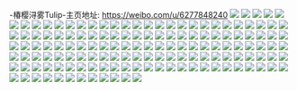 -椿樱浔雾Tulip-主页地址: https://weibo.com/u/6277848240 
![](https://wx4.sinaimg.cn/mw2000/006QRd6Mly1h8xv3fhitjj30vo1kbwty.jpg) 
![](https://wx4.sinaimg.cn/mw2000/006QRd6Mly1h8xv3gae7kj30vo1kbqky.jpg) 
![](https://wx4.sinaimg.cn/mw2000/006QRd6Mly1h8xv3hhcuoj30vo1kb1bg.jpg) 
![](https://wx4.sinaimg.cn/mw2000/006QRd6Mly1h8xv3i938kj30vo1kbney.jpg) 
![](https://wx4.sinaimg.cn/mw2000/006QRd6Mly1h8xv3iysibj30vo1kbatr.jpg) 
![](https://wx4.sinaimg.cn/mw2000/006QRd6Mly1h8xv3jln94j30p618rqe9.jpg) 
![](https://wx4.sinaimg.cn/mw2000/006QRd6Mly1h8xv3l2qwbj30vo1kbnef.jpg) 
![](https://wx4.sinaimg.cn/mw2000/006QRd6Mly1h8xuzcphlxj312i1wihdt.jpg) 
![](https://wx4.sinaimg.cn/mw2000/006QRd6Mly1h8xuzdmvqxj30y71oukjl.jpg) 
![](https://wx4.sinaimg.cn/mw2000/006QRd6Mly1h8xuzevanzj313t1ytnpd.jpg) 
![](https://wx4.sinaimg.cn/mw2000/006QRd6Mly1h8xuzfljpij313f1y5e81.jpg) 
![](https://wx4.sinaimg.cn/mw2000/006QRd6Mly1h8xuzgbghqj312n1wre81.jpg) 
![](https://wx4.sinaimg.cn/mw2000/006QRd6Mly1h8xuzh2hfjj314d1ztkjl.jpg) 
![](https://wx4.sinaimg.cn/mw2000/006QRd6Mly1h8xuzhvcibj30x71n2npd.jpg) 
![](https://wx4.sinaimg.cn/mw2000/006QRd6Mly1h8xuziln2oj318x27xe81.jpg) 
![](https://wx4.sinaimg.cn/mw2000/006QRd6Mly1h8xoef4enyj311t1vahbr.jpg) 
![](https://wx4.sinaimg.cn/mw2000/006QRd6Mly1h8xoefpqhrj312o1ws4qp.jpg) 
![](https://wx4.sinaimg.cn/mw2000/006QRd6Mly1h8xoegh5wej31h92mqkjl.jpg) 
![](https://wx4.sinaimg.cn/mw2000/006QRd6Mly1h8xoeh5csej30we1lmqjt.jpg) 
![](https://wx4.sinaimg.cn/mw2000/006QRd6Mly1h8xoeho071j31001s2ng1.jpg) 
![](https://wx4.sinaimg.cn/mw2000/006QRd6Mly1h8xocm7nphj313m1yhkjl.jpg) 
![](https://wx4.sinaimg.cn/mw2000/006QRd6Mly1h8xocn0sozj315y22m1ky.jpg) 
![](https://wx4.sinaimg.cn/mw2000/006QRd6Mly1h8xocnpm4jj31291w2npd.jpg) 
![](https://wx4.sinaimg.cn/mw2000/006QRd6Mly1h8xocoexijj30zo1rgb29.jpg) 
![](https://wx4.sinaimg.cn/mw2000/006QRd6Mly1h8xocpebd3j315g21qu0x.jpg) 
![](https://wx4.sinaimg.cn/mw2000/006QRd6Mly1h8xocq5uxjj312t1x2kjl.jpg) 
![](https://wx4.sinaimg.cn/mw2000/006QRd6Mly1h8wnez79uzj30mk140dl4.jpg) 
![](https://wx4.sinaimg.cn/mw2000/006QRd6Mly1h8wnezhz8cj30mk1400ye.jpg) 
![](https://wx4.sinaimg.cn/mw2000/006QRd6Mly1h8wnezpwv3j30mk140n3v.jpg) 
![](https://wx4.sinaimg.cn/mw2000/006QRd6Mly1h8wnezz8djj30mk1400yo.jpg) 
![](https://wx4.sinaimg.cn/mw2000/006QRd6Mly1h8wnf09c4nj30mj140tde.jpg) 
![](https://wx4.sinaimg.cn/mw2000/006QRd6Mly1h8wnf0h0odj30mj140aei.jpg) 
![](https://wx4.sinaimg.cn/mw2000/006QRd6Mly1h8wnfbgbnkj30mj14078k.jpg) 
![](https://wx4.sinaimg.cn/mw2000/006QRd6Mly1h8wn9dp576j31ry35sx6q.jpg) 
![](https://wx4.sinaimg.cn/mw2000/006QRd6Mly1h8wn9fjg7hj31ry35snpe.jpg) 
![](https://wx4.sinaimg.cn/mw2000/006QRd6Mly1h8wn9h4wd2j31ry35shdu.jpg) 
![](https://wx4.sinaimg.cn/mw2000/006QRd6Mly1h8wn9ibv40j31ry35su0x.jpg) 
![](https://wx4.sinaimg.cn/mw2000/006QRd6Mly1h8wn9kfmnrj31ry35se82.jpg) 
![](https://wx4.sinaimg.cn/mw2000/006QRd6Mly1h8s0ef9dxgj31ry35s4qq.jpg) 
![](https://wx4.sinaimg.cn/mw2000/006QRd6Mly1h8s0egvdydj31ry35sqv5.jpg) 
![](https://wx4.sinaimg.cn/mw2000/006QRd6Mly1h8s0eict8yj31ry35sx6p.jpg) 
![](https://wx4.sinaimg.cn/mw2000/006QRd6Mly1h8s0ejzgiuj31ry35sx6p.jpg) 
![](https://wx4.sinaimg.cn/mw2000/006QRd6Mly1h8s0emuo38j31s435se82.jpg) 
![](https://wx4.sinaimg.cn/mw2000/006QRd6Mly1h8s0eoi435j31s435s4qq.jpg) 
![](https://wx4.sinaimg.cn/mw2000/006QRd6Mly1h8s0eqc0bkj31s435s1ky.jpg) 
![](https://wx4.sinaimg.cn/mw2000/006QRd6Mly1h8s02niwctj31gg2l91kx.jpg) 
![](https://wx4.sinaimg.cn/mw2000/006QRd6Mly1h8s02o589wj313f1y3h2y.jpg) 
![](https://wx4.sinaimg.cn/mw2000/006QRd6Mly1h8s02orojmj310g1ssx2j.jpg) 
![](https://wx4.sinaimg.cn/mw2000/006QRd6Mly1h8s02pgqxcj31c42dk1e4.jpg) 
![](https://wx4.sinaimg.cn/mw2000/006QRd6Mly1h8s02qf3ibj31h22mc4qp.jpg) 
![](https://wx4.sinaimg.cn/mw2000/006QRd6Mly1h8s059xa0pj31hp2nh1kx.jpg) 
![](https://wx4.sinaimg.cn/mw2000/006QRd6Mly1h8s00e8jpxj30xg1ncu0h.jpg) 
![](https://wx4.sinaimg.cn/mw2000/006QRd6Mly1h8s00f1ou6j30w01ks1kx.jpg) 
![](https://wx4.sinaimg.cn/mw2000/006QRd6Mly1h8s00g5xosj310p1t47wh.jpg) 
![](https://wx4.sinaimg.cn/mw2000/006QRd6Mly1h8s00hadsnj310o1t2e81.jpg) 
![](https://wx4.sinaimg.cn/mw2000/006QRd6Mly1h8io4i8oidj31cc2dz7w0.jpg) 
![](https://wx4.sinaimg.cn/mw2000/006QRd6Mly1h8io4jcjfaj316w24bki3.jpg) 
![](https://wx4.sinaimg.cn/mw2000/006QRd6Mly1h8io4kcgqaj317y266x1w.jpg) 
![](https://wx4.sinaimg.cn/mw2000/006QRd6Mly1h8io4kvw6tj30p818wtj7.jpg) 
![](https://wx4.sinaimg.cn/mw2000/006QRd6Mly1h8io4lsrh8j31cc2e0nlm.jpg) 
![](https://wx4.sinaimg.cn/mw2000/006QRd6Mly1h8hqafdzstj31jk2qzqv5.jpg) 
![](https://wx4.sinaimg.cn/mw2000/006QRd6Mly1h8hqae9xm4j31281w3ayt.jpg) 
![](https://wx4.sinaimg.cn/mw2000/006QRd6Mly1h8hqagps4jj31jk2qzkjl.jpg) 
![](https://wx4.sinaimg.cn/mw2000/006QRd6Mly1h8hqakgh3vj317y26aqui.jpg) 
![](https://wx4.sinaimg.cn/mw2000/006QRd6Mly1h8hqamq5f2j313y1z6x5t.jpg) 
![](https://wx4.sinaimg.cn/mw2000/006QRd6Mly1h8hqaizu6ij31jk2qz7wh.jpg) 
![](https://wx4.sinaimg.cn/mw2000/006QRd6Mly1h8hqaluqjxj31jk2qzhdt.jpg) 
![](https://wx4.sinaimg.cn/mw2000/006QRd6Mly1h8hqai1zm5j31jk2qz4qp.jpg) 
![](https://wx4.sinaimg.cn/mw2000/006QRd6Mly1h8hqadcl5yj31jk2qznlp.jpg) 
![](https://wx4.sinaimg.cn/mw2000/006QRd6Mly1h8f8nf4hnrj31rw35snpd.jpg) 
![](https://wx4.sinaimg.cn/mw2000/006QRd6Mly1h8f8ng2e89j31rv35qhdt.jpg) 
![](https://wx4.sinaimg.cn/mw2000/006QRd6Mly1h8f8nh6jq2j31rw35rnpd.jpg) 
![](https://wx4.sinaimg.cn/mw2000/006QRd6Mly1h8f8nhrmwdj317u262tz6.jpg) 
![](https://wx4.sinaimg.cn/mw2000/006QRd6Mly1h8f8niv4f6j31r0346hdt.jpg) 
![](https://wx4.sinaimg.cn/mw2000/006QRd6Mly1h8f8njqn0vj31rw35s7wh.jpg) 
![](https://wx4.sinaimg.cn/mw2000/006QRd6Mly1h89gdsp4g8j31rt35sx6p.jpg) 
![](https://wx4.sinaimg.cn/mw2000/006QRd6Mly1h89gduuvr2j31rt35sx6p.jpg) 
![](https://wx4.sinaimg.cn/mw2000/006QRd6Mly1h89gdwm7pqj31oe2zo4qp.jpg) 
![](https://wx4.sinaimg.cn/mw2000/006QRd6Mly1h89gdxwez4j31mw2x04qp.jpg) 
![](https://wx4.sinaimg.cn/mw2000/006QRd6Mly1h89ge0r7egj31rt35shdu.jpg) 
![](https://wx4.sinaimg.cn/mw2000/006QRd6Mly1h89ge2m44vj31rt35s4qq.jpg) 
![](https://wx4.sinaimg.cn/mw2000/006QRd6Mly1h877b57s4mj317i25e7w3.jpg) 
![](https://wx4.sinaimg.cn/mw2000/006QRd6Mly1h877b62kh9j315m221twz.jpg) 
![](https://wx4.sinaimg.cn/mw2000/006QRd6Mly1h877b78ntuj318426h1kx.jpg) 
![](https://wx4.sinaimg.cn/mw2000/006QRd6Mly1h877b83yspj318y27yh6r.jpg) 
![](https://wx4.sinaimg.cn/mw2000/006QRd6Mly1h877b96f3hj318y27ye7s.jpg) 
![](https://wx4.sinaimg.cn/mw2000/006QRd6Mly1h877ba24q7j3166232h9o.jpg) 
![](https://wx4.sinaimg.cn/mw2000/006QRd6Mly1h7vigosuuwj313y1z17g6.jpg) 
![](https://wx4.sinaimg.cn/mw2000/006QRd6Mly1h7vigpgqddj31ry35s1kx.jpg) 
![](https://wx4.sinaimg.cn/mw2000/006QRd6Mly1h7vigr193qj31ry35q4qp.jpg) 
![](https://wx4.sinaimg.cn/mw2000/006QRd6Mly1h7vigrvt6aj31gw2m2hd4.jpg) 
![](https://wx4.sinaimg.cn/mw2000/006QRd6Mly1h6c8ifvrsvj315z22kgqk.jpg) 
![](https://wx4.sinaimg.cn/mw2000/006QRd6Mly1h6c8ihw4klj31a129s79q.jpg) 
![](https://wx4.sinaimg.cn/mw2000/006QRd6Mly1h6c8iieschj312q1wsh89.jpg) 
![](https://wx4.sinaimg.cn/mw2000/006QRd6Mly1h6c8ij1ydaj31d72fejwe.jpg) 
![](https://wx4.sinaimg.cn/mw2000/006QRd6Mly1h6alcg3suwj31fc2j81ky.jpg) 
![](https://wx4.sinaimg.cn/mw2000/006QRd6Mly1h6alchddg2j31e82h8ajb.jpg) 
![](https://wx4.sinaimg.cn/mw2000/006QRd6Mly1h6alcipujdj318o27dnpd.jpg) 
![](https://wx4.sinaimg.cn/mw2000/006QRd6Mly1h6alckq6vsj31as2b4wlv.jpg) 
![](https://wx4.sinaimg.cn/mw2000/006QRd6Mly1h6alcmcjpkj31g02keqb5.jpg) 
![](https://wx4.sinaimg.cn/mw2000/006QRd6Mly1h6alcnu2toj31ds2gg7ar.jpg) 
![](https://wx4.sinaimg.cn/mw2000/006QRd6Mly1h68quihswgj31s035s7ug.jpg) 
![](https://wx4.sinaimg.cn/mw2000/006QRd6Mly1h68quocflrj31s035s7up.jpg) 
![](https://wx4.sinaimg.cn/mw2000/006QRd6Mly1h66da80vu8j319m294415.jpg) 
![](https://wx4.sinaimg.cn/mw2000/006QRd6Mly1h66da8mez3j319l293kem.jpg) 
![](https://wx4.sinaimg.cn/mw2000/006QRd6Mly1h66da96tu1j319l291gos.jpg) 
![](https://wx4.sinaimg.cn/mw2000/006QRd6Mly1h655si0cihj31hc2msn1d.jpg) 
![](https://wx4.sinaimg.cn/mw2000/006QRd6Mly1h655sirbdej31hb2mqq7n.jpg) 
![](https://wx4.sinaimg.cn/mw2000/006QRd6Mly1h655sjkky4j31hc2msb29.jpg) 
![](https://wx4.sinaimg.cn/mw2000/006QRd6Mly1h63rcplmfhj31s035sn1l.jpg) 
![](https://wx4.sinaimg.cn/mw2000/006QRd6Mly1h63rcr9xy3j31s235sn24.jpg) 
![](https://wx4.sinaimg.cn/mw2000/006QRd6Mly1h63rcsga5ij31s035sdl8.jpg) 
![](https://wx4.sinaimg.cn/mw2000/006QRd6Mly1h62xttghlxj31qe32yqv5.jpg) 
![](https://wx4.sinaimg.cn/mw2000/006QRd6Mly1h62xu1vdyrj31qd32x4qp.jpg) 
![](https://wx4.sinaimg.cn/mw2000/006QRd6Mly1h62xualj7dj31qe32yjvy.jpg) 
![](https://wx4.sinaimg.cn/mw2000/006QRd6Mly1h62xuiu91vj31qe32ydjm.jpg) 
![](https://wx4.sinaimg.cn/mw2000/006QRd6Mly1h62xur9l42j31qe32zb29.jpg) 
![](https://wx4.sinaimg.cn/mw2000/006QRd6Mly1h61yt2uwe9j31jx2rfu0x.jpg) 
![](https://wx4.sinaimg.cn/mw2000/006QRd6Mly1h61yt6x8w4j31hq2nj7eh.jpg) 
![](https://wx4.sinaimg.cn/mw2000/006QRd6Mly1h61ytbkxhrj31jx2rfu0x.jpg) 
![](https://wx4.sinaimg.cn/mw2000/006QRd6Mly1h61ytg5ladj31hq2njkjl.jpg) 
![](https://wx4.sinaimg.cn/mw2000/006QRd6Mly1h61yti6uc1j31f82j2npd.jpg) 
![](https://wx4.sinaimg.cn/mw2000/006QRd6Mly1h61ytl8ns9j31jl2qtqv5.jpg) 
![](https://wx4.sinaimg.cn/mw2000/006QRd6Mly1h61ytqgh0vj31jk2qr4qq.jpg) 
![](https://wx4.sinaimg.cn/mw2000/006QRd6Mly1h61ys3lec7j30u01hd4qp.jpg) 
![](https://wx4.sinaimg.cn/mw2000/006QRd6Mly1h61ys4hpgmj30tz1hcx3q.jpg) 
![](https://wx4.sinaimg.cn/mw2000/006QRd6Mly1h61ys5a2d5j30tz1hcx1b.jpg) 
![](https://wx4.sinaimg.cn/mw2000/006QRd6Mly1h61lw50lu1j31o02yo0yk.jpg) 
![](https://wx4.sinaimg.cn/mw2000/006QRd6Mly1h61lw67z6bj31o02yoe81.jpg) 
![](https://wx4.sinaimg.cn/mw2000/006QRd6Mly1h61j5o6b3uj30qo1bdtds.jpg) 
![](https://wx4.sinaimg.cn/mw2000/006QRd6Mly1h61j5p2sisj30qn1bc7ae.jpg) 
![](https://wx4.sinaimg.cn/mw2000/006QRd6Mly1h61j5pp1wjj30qo1bdq5t.jpg) 
![](https://wx4.sinaimg.cn/mw2000/006QRd6Mly1h61j5qnjbfj30qp1bedvx.jpg) 
![](https://wx4.sinaimg.cn/mw2000/006QRd6Mly1h61j5runltj30qp1beqng.jpg) 
![](https://wx4.sinaimg.cn/mw2000/006QRd6Mly1h61j5skr3mj30qp1bedv3.jpg) 
![](https://wx4.sinaimg.cn/mw2000/006QRd6Mly1h61j5wl89vj30qo1bdq9l.jpg) 
![](https://wx4.sinaimg.cn/mw2000/006QRd6Mly1h61j5xcrnyj30qp1be7bu.jpg) 
![](https://wx4.sinaimg.cn/mw2000/006QRd6Mly1h61j4eheg8j318d26ve81.jpg) 
![](https://wx4.sinaimg.cn/mw2000/006QRd6Mly1h61j4fr692j315m21z7wh.jpg) 
![](https://wx4.sinaimg.cn/mw2000/006QRd6Mly1h61j4gx267j315r229wip.jpg) 
![](https://wx4.sinaimg.cn/mw2000/006QRd6Mly1h61j4hrsemj312p1wt0y7.jpg) 
![](https://wx4.sinaimg.cn/mw2000/006QRd6Mly1h60swb6f8pj30sv1famye.jpg) 
